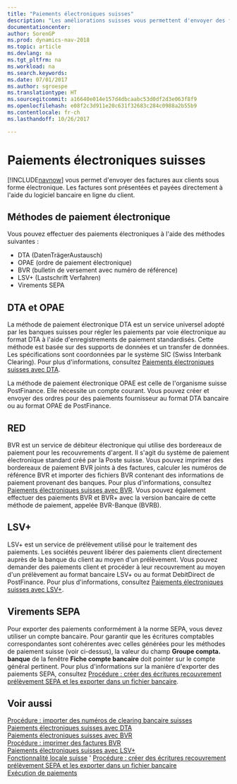 ```yaml
---
title: "Paiements électroniques suisses"
description: "Les améliorations suisses vous permettent d'envoyer des factures aux clients sous forme électronique. Les factures sont présentées et payées directement à l'aide du logiciel bancaire en ligne du client."
documentationcenter: 
author: SorenGP
ms.prod: dynamics-nav-2018
ms.topic: article
ms.devlang: na
ms.tgt_pltfrm: na
ms.workload: na
ms.search.keywords: 
ms.date: 07/01/2017
ms.author: sgroespe
ms.translationtype: HT
ms.sourcegitcommit: a16640e014e157d4dbcaabc53d0df2d3e063f8f9
ms.openlocfilehash: e08f2c3d911e20c631f32683c284c0988a2b55b9
ms.contentlocale: fr-ch
ms.lasthandoff: 10/26/2017

---
```

# <a name="swiss-electronic-payments"></a>Paiements électroniques suisses
[!INCLUDE[navnow](../../includes/navnow_md.md)] vous permet d'envoyer des factures aux clients sous forme électronique. Les factures sont présentées et payées directement à l'aide du logiciel bancaire en ligne du client.  

## <a name="electronic-payment-methods"></a>Méthodes de paiement électronique  
Vous pouvez effectuer des paiements électroniques à l'aide des méthodes suivantes :  

- DTA (DatenTrägerAustausch)  
- OPAE (ordre de paiement électronique)  
- BVR (bulletin de versement avec numéro de référence)  
- LSV+ (Lastschrift Verfahren)  
- Virements SEPA  

## <a name="dta-and-ezag"></a>DTA et OPAE  
La méthode de paiement électronique DTA est un service universel adopté par les banques suisses pour régler les paiements par voie électronique au format DTA à l'aide d'enregistrements de paiement standardisés. Cette méthode est basée sur des supports de données et un transfer de données. Les spécifications sont coordonnées par le système SIC (Swiss Interbank Clearing). Pour plus d'informations, consultez [Paiements électroniques suisses avec DTA](swiss-electronic-payments-using-dta.md).  

La méthode de paiement électronique OPAE est celle de l'organisme suisse PostFinance. Elle nécessite un compte courant. Vous pouvez créer et envoyer des ordres pour des paiements fournisseur au format DTA bancaire ou au format OPAE de PostFinance.  

## <a name="esr"></a>RED  
BVR est un service de débiteur électronique qui utilise des bordereaux de paiement pour les recouvrements d'argent. Il s'agit du système de paiement électronique standard créé par la Poste suisse. Vous pouvez imprimer des bordereaux de paiement BVR joints à des factures, calculer les numéros de référence BVR et importer des fichiers BVR contenant des informations de paiement provenant des banques. Pour plus d'informations, consultez [Paiements électroniques suisses avec BVR](how-to-print-esr-invoices.md). Vous pouvez également effectuer des paiements BVR et BVR+ avec la version bancaire de cette méthode de paiement, appelée BVR-Banque (BVRB).  

## <a name="lsv"></a>LSV+  
LSV+ est un service de prélèvement utilisé pour le traitement des paiements. Les sociétés peuvent libérer des paiements client directement auprès de la banque du client au moyen d'un prélèvement. Vous pouvez demander des paiements client et procéder à leur recouvrement au moyen d'un prélèvement au format bancaire LSV+ ou au format DebitDirect de PostFinance. Pour plus d'informations, consultez [Paiements électroniques suisses avec LSV+](swiss-electronic-payments-using-lsv-.md).  

## <a name="sepa-credit-transfers"></a>Virements SEPA  
Pour exporter des paiements conformément à la norme SEPA, vous devez utiliser un compte bancaire. Pour garantir que les écritures comptables correspondantes sont cohérentes avec celles générées pour les méthodes de paiement suisse (voir ci-dessus), la valeur du champ **Groupe compta. banque** de la fenêtre **Fiche compte bancaire** doit pointer sur le compte général pertinent. Pour plus d'informations sur la manière d'exporter des paiements SEPA, consultez [Procédure : créer des écritures recouvrement prélèvement SEPA et les exporter dans un fichier bancaire](../../finance-how-create-sepa-direct-debit-collection-entries-export-bank-file.md).  

## <a name="see-also"></a>Voir aussi  
 [Procédure : importer des numéros de clearing bancaire suisses](how-to-import-swiss-bank-clearing-numbers.md)   
 [Paiements électroniques suisses avec DTA](swiss-electronic-payments-using-dta.md)   
 [Paiements électroniques suisses avec BVR](swiss-electronic-payments-using-esr.md)   
 [Procédure : imprimer des factures BVR](how-to-print-esr-invoices.md)   
 [Paiements électroniques suisses avec LSV+](swiss-electronic-payments-using-lsv-.md)   
 [Fonctionnalité locale suisse](switzerland-local-functionality.md)  ' [Procédure : créer des écritures recouvrement prélèvement SEPA et les exporter dans un fichier bancaire](../../finance-how-create-sepa-direct-debit-collection-entries-export-bank-file.md)  
 [Exécution de paiements](../../payables-make-payments.md)

